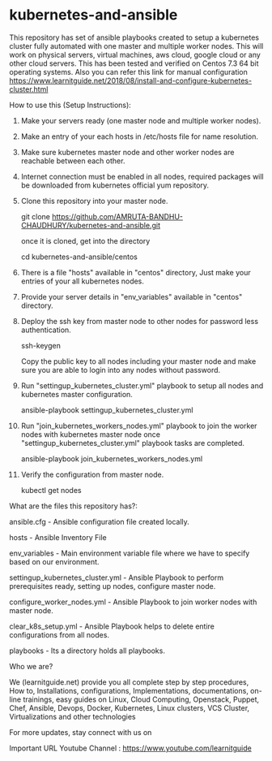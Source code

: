 # kubernetes-and-ansible
This repository has set of ansible playbooks created to setup a kubernetes cluster fully automated with one master and multiple worker nodes. This will work on physical servers, virtual machines, aws cloud, google cloud or any other cloud servers. This has been tested and verified on Centos 7.3 64 bit operating systems. Also you can refer this link for manual configuration https://www.learnitguide.net/2018/08/install-and-configure-kubernetes-cluster.html

How to use this (Setup Instructions):

1. Make your servers ready (one master node and multiple worker nodes).
2. Make an entry of your each hosts in /etc/hosts file for name resolution.
3. Make sure kubernetes master node and other worker nodes are reachable between each other.

4. Internet connection must be enabled in all nodes, required packages will be downloaded from kubernetes official yum repository.
5. Clone this repository into your master node.
   
   git clone https://github.com/AMRUTA-BANDHU-CHAUDHURY/kubernetes-and-ansible.git
   
   once it is cloned, get into the directory
   
   cd kubernetes-and-ansible/centos

6. There is a file "hosts" available in "centos" directory, Just make your entries of your all kubernetes nodes. 
7. Provide your server details in "env_variables" available in "centos" directory.
8. Deploy the ssh key from master node to other nodes for password less authentication.

   ssh-keygen
   
   Copy the public key to all nodes including your master node and make sure you are able to login into any nodes without password.
   
9. Run "settingup_kubernetes_cluster.yml" playbook to setup all nodes and kubernetes master configuration.

   ansible-playbook settingup_kubernetes_cluster.yml
   
10. Run "join_kubernetes_workers_nodes.yml" playbook to join the worker nodes with kubernetes master node once "settingup_kubernetes_cluster.yml" playbook tasks are completed.

      ansible-playbook join_kubernetes_workers_nodes.yml

11. Verify the configuration from master node.

      kubectl get nodes

What are the files this repository has?:

ansible.cfg - Ansible configuration file created locally.

hosts - Ansible Inventory File

env_variables - Main environment variable file where we have to specify based on our environment.

settingup_kubernetes_cluster.yml - Ansible Playbook to perform prerequisites ready, setting up nodes, configure master node.

configure_worker_nodes.yml - Ansible Playbook to join worker nodes with master node.

clear_k8s_setup.yml - Ansible Playbook helps to delete entire configurations from all nodes.

playbooks - Its a directory holds all playbooks.

Who we are?

We (learnitguide.net) provide you all complete step by step procedures, How to, Installations, configurations, Implementations, documentations, on-line trainings, easy guides on Linux, Cloud Computing, Openstack, Puppet, Chef, Ansible, Devops, Docker, Kubernetes, Linux clusters, VCS Cluster, Virtualizations and other technologies

For more updates, stay connect with us on

Important URL Youtube Channel : https://www.youtube.com/learnitguide



